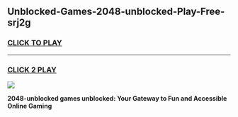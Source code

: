 
## Unblocked-Games-2048-unblocked-Play-Free-srj2g
<h3>
<a href="https://premium76.site?title=2048-unblocked&ref=21A">CLICK TO PLAY</a></h3>
<hr>

<h3>
<a href="https://premium76.site?title=2048-unblocked&ref=21A">CLICK 2 PLAY</a>
  
</h3>

<a href="https://premium76.site?title=2048-unblocked&ref=21A"><img src="https://clearcache.store/games.png"></a>


**2048-unblocked games unblocked: Your Gateway to Fun and Accessible Online Gaming**
